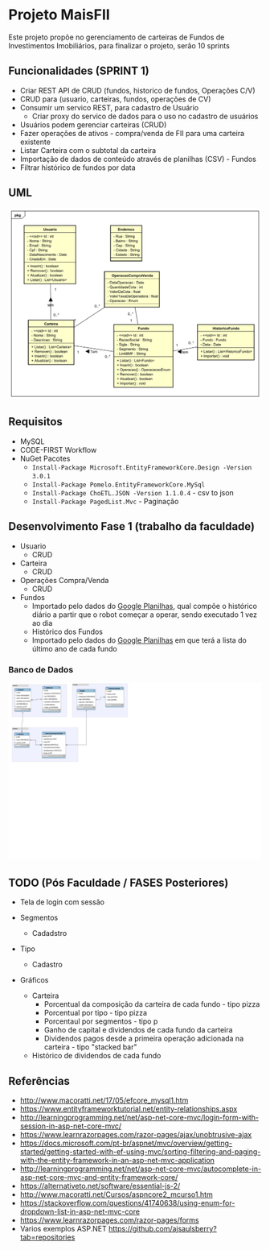 # Projeto MaisFII

Este projeto propõe no gerenciamento de carteiras de Fundos de Investimentos Imobiliários, para finalizar o projeto, serão 10 sprints

## Funcionalidades (SPRINT 1)
- Criar REST API de CRUD (fundos, historico de fundos, Operações C/V)
- CRUD para (usuario, carteiras, fundos, operações de CV)
- Consumir um servico REST, para cadastro de Usuário
  - Criar proxy do servico de dados para o uso no cadastro de usuários
- Usuários podem gerenciar carteiras (CRUD)
- Fazer operações de ativos - compra/venda de FII para uma carteira existente
- Listar Carteira com o subtotal da carteira
- Importação de dados de conteúdo através de planilhas (CSV) - Fundos
- Filtrar histórico de fundos por data


## UML
![](./Diagrama-maisFII.svg)

## Requisitos

- MySQL
- CODE-FIRST Workflow
- NuGet Pacotes
  - `Install-Package Microsoft.EntityFrameworkCore.Design -Version 3.0.1`
  - `Install-Package Pomelo.EntityFrameworkCore.MySql`
  - `Install-Package ChoETL.JSON -Version 1.1.0.4` - csv to json
  - `Install-Package PagedList.Mvc` - Paginação

## Desenvolvimento Fase 1 (trabalho da faculdade)
- Usuario
  - CRUD
- Carteira
  - CRUD
- Operações Compra/Venda
  - CRUD
- Fundos
  - Importado pelo dados do [Google Planilhas](https://docs.google.com/spreadsheets/d/17SQAgs-oHRguDJJGGk8mXcBD7FByQWpUQgKZYYIRpJU/edit), qual compõe o histórico diário a partir que o robot começar a operar, sendo executado 1 vez ao dia
  - Histórico dos Fundos
  - Importado pelo dados do [Google Planilhas](http://) em que terá a lista do último ano de cada fundo

### Banco de Dados
![](../.db/der.svg)

## TODO (Pós Faculdade / FASES Posteriores)

- Tela de login com sessão

- Segmentos
  - Cadadstro
- Tipo
  - Cadastro
- Gráficos
  - Carteira
    - Porcentual da composição da carteira de cada fundo - tipo pizza
    - Porcentual por tipo - tipo pizza
    - Porcentaul por segmentos - tipo p
    - Ganho de capital e dividendos de cada fundo da carteira
    - Dividendos pagos desde a primeira operação adicionada na carteira - tipo "stacked bar"
  - Histórico de dividendos de cada fundo


## Referências

- http://www.macoratti.net/17/05/efcore_mysql1.htm
- https://www.entityframeworktutorial.net/entity-relationships.aspx
- http://learningprogramming.net/net/asp-net-core-mvc/login-form-with-session-in-asp-net-core-mvc/
- https://www.learnrazorpages.com/razor-pages/ajax/unobtrusive-ajax
- https://docs.microsoft.com/pt-br/aspnet/mvc/overview/getting-started/getting-started-with-ef-using-mvc/sorting-filtering-and-paging-with-the-entity-framework-in-an-asp-net-mvc-application
- http://learningprogramming.net/net/asp-net-core-mvc/autocomplete-in-asp-net-core-mvc-and-entity-framework-core/
- https://alternativeto.net/software/essential-js-2/
- http://www.macoratti.net/Cursos/aspncore2_mcurso1.htm
- https://stackoverflow.com/questions/41740638/using-enum-for-dropdown-list-in-asp-net-mvc-core
- https://www.learnrazorpages.com/razor-pages/forms
- Varios exemplos ASP.NET https://github.com/ajsaulsberry?tab=repositories